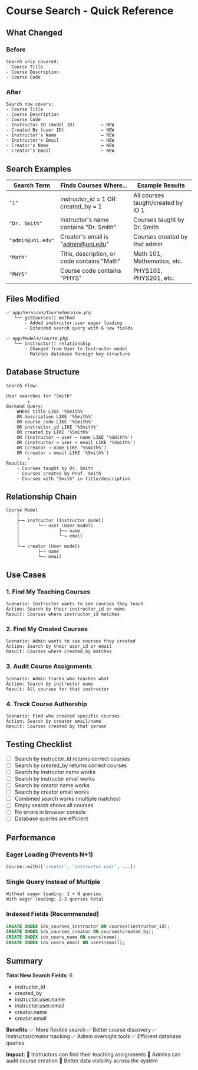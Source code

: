 # Course Search - Quick Reference

## What Changed

### Before
```
Search only covered:
- Course Title
- Course Description  
- Course Code
```

### After
```
Search now covers:
- Course Title
- Course Description
- Course Code
- Instructor ID (model ID)          ← NEW
- Created By (user ID)              ← NEW
- Instructor's Name                 ← NEW
- Instructor's Email                ← NEW
- Creator's Name                    ← NEW
- Creator's Email                   ← NEW
```

## Search Examples

| Search Term | Finds Courses Where... | Example Results |
|-------------|------------------------|-----------------|
| `"1"` | instructor_id = 1 OR created_by = 1 | All courses taught/created by ID 1 |
| `"Dr. Smith"` | Instructor's name contains "Dr. Smith" | Courses taught by Dr. Smith |
| `"admin@uni.edu"` | Creator's email is "admin@uni.edu" | Courses created by that admin |
| `"Math"` | Title, description, or code contains "Math" | Math 101, Mathematics, etc. |
| `"PHYS"` | Course code contains "PHYS" | PHYS101, PHYS201, etc. |

## Files Modified

```
✅ app/Services/CourseService.php
   └── getCourses() method
       - Added instructor.user eager loading
       - Extended search query with 6 new fields

✅ app/Models/Course.php
   └── instructor() relationship
       - Changed from User to Instructor model
       - Matches database foreign key structure
```

## Database Structure

```
Search Flow:

User searches for "Smith"
        ↓
Backend Query:
    WHERE title LIKE '%Smith%'
    OR description LIKE '%Smith%'
    OR course_code LIKE '%Smith%'
    OR instructor_id LIKE '%Smith%'
    OR created_by LIKE '%Smith%'
    OR (instructor → user → name LIKE '%Smith%')
    OR (instructor → user → email LIKE '%Smith%')
    OR (creator → name LIKE '%Smith%')
    OR (creator → email LIKE '%Smith%')
        ↓
Results:
    - Courses taught by Dr. Smith
    - Courses created by Prof. Smith
    - Courses with "Smith" in title/description
```

## Relationship Chain

```
Course Model
    │
    ├─→ instructor (Instructor model)
    │       └─→ user (User model)
    │               ├─→ name
    │               └─→ email
    │
    └─→ creator (User model)
            ├─→ name
            └─→ email
```

## Use Cases

### 1. Find My Teaching Courses
```
Scenario: Instructor wants to see courses they teach
Action: Search by their instructor_id or name
Result: Courses where instructor_id matches
```

### 2. Find My Created Courses
```
Scenario: Admin wants to see courses they created
Action: Search by their user_id or email
Result: Courses where created_by matches
```

### 3. Audit Course Assignments
```
Scenario: Admin tracks who teaches what
Action: Search by instructor name
Result: All courses for that instructor
```

### 4. Track Course Authorship
```
Scenario: Find who created specific courses
Action: Search by creator email/name
Result: Courses created by that person
```

## Testing Checklist

- [ ] Search by instructor_id returns correct courses
- [ ] Search by created_by returns correct courses
- [ ] Search by instructor name works
- [ ] Search by instructor email works
- [ ] Search by creator name works
- [ ] Search by creator email works
- [ ] Combined search works (multiple matches)
- [ ] Empty search shows all courses
- [ ] No errors in browser console
- [ ] Database queries are efficient

## Performance

### Eager Loading (Prevents N+1)
```php
Course::with(['creator', 'instructor.user', ...])
```

### Single Query Instead of Multiple
```
Without eager loading: 1 + N queries
With eager loading: 2-3 queries total
```

### Indexed Fields (Recommended)
```sql
CREATE INDEX idx_courses_instructor ON courses(instructor_id);
CREATE INDEX idx_courses_creator ON courses(created_by);
CREATE INDEX idx_users_name ON users(name);
CREATE INDEX idx_users_email ON users(email);
```

## Summary

**Total New Search Fields**: 6
- instructor_id
- created_by  
- instructor.user.name
- instructor.user.email
- creator.name
- creator.email

**Benefits**:
✅ More flexible search
✅ Better course discovery
✅ Instructor/creator tracking
✅ Admin oversight tools
✅ Efficient database queries

**Impact**:
🎯 Instructors can find their teaching assignments
🎯 Admins can audit course creation
🎯 Better data visibility across the system
